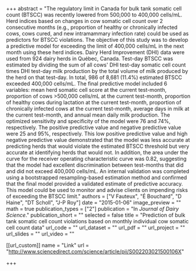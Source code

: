 +++
abstract = "The regulatory limit in Canada for bulk tank somatic cell count (BTSCC) was recently lowered from 500,000 to 400,000 cells/mL. Herd indices based on changes in cow somatic cell count over 2 consecutive months (e.g., proportion of healthy or chronically infected cows, cows cured, and new intramammary infection rate) could be used as predictors for BTSCC violations. The objective of this study was to develop a predictive model for exceeding the limit of 400,000 cells/mL in the next month using these herd indices. Dairy Herd Improvement (DHI) data were used from 924 dairy herds in Québec, Canada. Test-day BTSCC was estimated by dividing the sum of all cows' DHI test-day somatic cell count times DHI test-day milk production by the total volume of milk produced by the herd on that test-day. In total, 986 of 8,681 (11.4%) estimated BTSCC exceeded 400,000 cells/mL. The final predictive model included 6 variables: mean herd somatic cell score at the current test-month, proportion of cows >500,000 cells/mL at the current test-month, proportion of healthy cows during lactation at the current test-month, proportion of chronically infected cows at the current test-month, average days in milk at the current test-month, and annual mean daily milk production. The optimized sensitivity and specificity of the model were 76 and 74%, respectively. The positive predictive value and negative predictive value were 25 and 95%, respectively. This low positive predictive value and high negative predictive value demonstrated that the model was less accurate at predicting herds that would violate the estimated BTSCC threshold but very accurate at identifying herds that would not. In addition, the area under the curve for the receiver operating characteristic curve was 0.82, suggesting that the model had excellent discrimination between test-months that did and did not exceed 400,000 cells/mL. An internal validation was completed using a bootstrapped resampling-based estimation method and confirmed that the final model provided a validated estimate of predictive accuracy. This model could be used to monitor and advise clients on impending risks of exceeding the BTSCC limit."
authors = ["V Fauteux", "É Bouchard", "D Haine", "DT Scholl", "J-P Roy"]
date = "2015-01-06"
image_preview = ""
math = true
publication_types = ["2"]
publication = "In *Journal of Dairy Science*."
publication_short = ""
selected = false
title = "Prediction of bulk tank somatic cell count violations based on monthly individual cow somatic cell count data"
url_code = ""
url_dataset = ""
url_pdf = ""
url_project = ""
url_slides = ""
url_video = ""

[[url_custom]]
name = "Link"
url = "http://www.sciencedirect.com/science/article/pii/S002203021500106X"

+++

